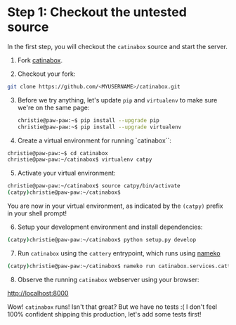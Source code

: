 # Step 1: Checkout the untested source


In the first step, you will checkout the `catinabox` source and start the
server.

1. Fork [catinabox](https://github.com/keeppythonweird/catinabox).

2. Checkout your fork:

  ```bash
  git clone https://github.com/<MYUSERNAME>/catinabox.git
  ```

3. Before we try anything, let's update `pip` and `virtualenv` to make sure
   we're on the same page:
   
   ```bash
   christie@paw-paw:~$ pip install --upgrade pip
   christie@paw-paw:~$ pip install --upgrade virtualenv
   ```

4. Create a virtual environment for running `catinabox``:

  ```bash
  christie@paw-paw:~$ cd catinabox
  christie@paw-paw:~/catinabox$ virtualenv catpy
  ```

5. Activate your virtual environment:

  ```bash
  christie@paw-paw:~/catinabox$ source catpy/bin/activate
  (catpy)christie@paw-paw:~/catinabox$
  ```

  You are now in your virtual environment, as indicated by the `(catpy)` prefix
  in your shell prompt!

6. Setup your development environment and install dependencies:

  ```bash
  (catpy)christie@paw-paw:~/catinabox$ python setup.py develop
  ```

7. Run `catinabox` using the `cattery` entrypoint, which runs using
  [nameko](https://github.com/onefinestay/nameko)

  ```bash
  (catpy)christie@paw-paw:~/catinabox$ nameko run catinabox.services.cattery
  ```

8. Observe the running `catinabox` webserver using your browser:

  [http://localhost:8000](http://localhost:8000)

Wow! `catinabox` runs! Isn't that great? But we have no tests :( I don't feel
100% confident shipping this production, let's add some tests first!
